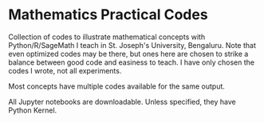 # Mathematics Practical Codes #
Collection of codes to illustrate mathematical concepts with Python/R/SageMath I teach in St. Joseph's University, Bengaluru. Note that even optimized codes may be there, but ones here are chosen to strike a balance between good code and easiness to teach. I have only chosen the codes I wrote, not all experiments. 

Most concepts have multiple codes available for the same output.

All Jupyter notebooks are downloadable. Unless specified, they have Python Kernel.

